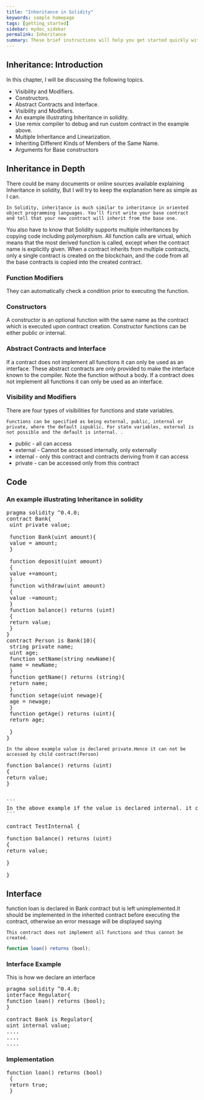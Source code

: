 ```yaml
---
title: "Inheritance in Solidity"
keywords: sample homepage
tags: [getting_started]
sidebar: mydoc_sidebar
permalink: Inheritance
summary: These brief instructions will help you get started quickly with the solidity development.
---
```



## Inheritance: Introduction

In this chapter, I will be discussing the following topics.

* Visibility  and Modifiers.
* Constructors.
* Abstract Contracts and Interface.
* Visibility  and Modifiers.
* An example illustrating Inheritance in solidity.
* Use remix compiler to debug and run custom contract in the example above.
* Multiple Inheritance and Linearization.
* Inheriting Different Kinds of Members of the Same Name.
* Arguments for Base constructors


## Inheritance in Depth

There could be many documents or online sources available explaining Inheritance in solidity, But I will try to keep the explanation here as simple as I can.
```
In Solidity, inheritance is much similar to inheritance in oriented object programming languages. You’ll first write your base contract and tell that your new contract will inherit from the base one.
```
You also have to know that Solidity supports multiple inheritances by copying code including polymorphism. All function calls are virtual, which means that the most derived function is called, except when the contract name is explicitly given. When a contract inherits from multiple contracts, only a single contract is created on the blockchain, and the code from all the base contracts is copied into the created contract.


### Function Modifiers

They can automatically check a condition prior to executing the function.
### Constructors

A constructor is an optional function with the same name as the contract which is executed upon contract creation.
Constructor functions can be either public or internal.


### Abstract Contracts and Interface

If a contract does not implement all functions it can only be used as an interface.
These abstract contracts are only provided to make the interface known to the compiler. Note the function without a body.
If a contract does not implement all functions it can only be used as an interface.

### Visibility and Modifiers


There are four types of visibilities for functions and state variables.

```
Functions can be specified as being external, public, internal or private, where the default ispublic. For state variables, external is not possible and the default is internal. .
```
* public - all can access
* external - Cannot be accessed internally, only externally
* internal - only this contract and contracts deriving from it can access
* private - can be accessed only from this contract

## Code
### An example illustrating Inheritance in solidity

<pre>
pragma solidity ^0.4.0;
contract Bank{
 uint private value;
 
 function Bank(uint amount){
 value = amount;
 }
 
 function deposit(uint amount)
 {
 value +=amount;
 }
 function withdraw(uint amount)
 {
 value -=amount;
 }
 function balance() returns (uint)
 {
 return value;
 }
}
contract Person is Bank(10){
 string private name;
 uint age;
 function setName(string newName){
 name = newName;
 }
 function getName() returns (string){
 return name;
 }
 function setage(uint newage){
 age = newage;
 }
 function getAge() returns (uint){
 return age;
 
 }
}
</pre>
```
In the above example value is declared private.Hence it can not be accessed by child contract(Person)
```

<pre>
function balance() returns (uint)
{
return value;
}
 
 
```
In the above example if the value is declared internal. it can only be accessed by child contract(Person)
```

contract TestInternal {
 
function balance() returns (uint)
{
return value;

}
 
}
</pre>

## Interface
function loan is declared in Bank contract but is left unimplemented.It should be implemented in the inherited contract before executing the contract, otherwise an error message will be displayed saying

 ```This contract does not implement all functions and thus cannot be created.```
 
```js
function loan() returns (bool);
````
 
### Interface Example
 
 This is how we declare an interface
<pre>
pragma solidity ^0.4.0;
interface Regulator{ 
function loan() returns (bool);
}

contract Bank is Regulator{
uint internal value;
....
....
....
</pre>
 
### Implementation
<pre>
function loan() returns (bool)
 {
 return true;
 }
</pre>

